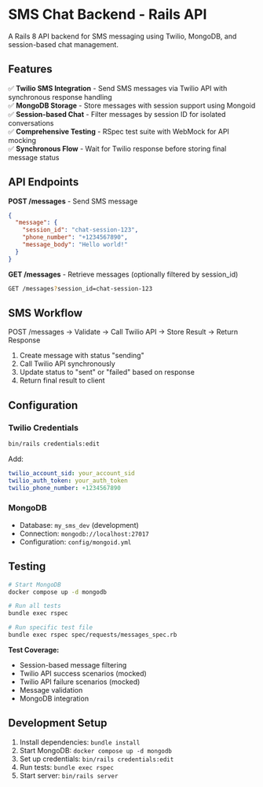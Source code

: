 # SMS Chat Backend - Rails API

A Rails 8 API backend for SMS messaging using Twilio, MongoDB, and session-based chat management.

## Features

✅ **Twilio SMS Integration** - Send SMS messages via Twilio API with synchronous response handling  
✅ **MongoDB Storage** - Store messages with session support using Mongoid  
✅ **Session-based Chat** - Filter messages by session ID for isolated conversations  
✅ **Comprehensive Testing** - RSpec test suite with WebMock for API mocking  
✅ **Synchronous Flow** - Wait for Twilio response before storing final message status  

## API Endpoints

**POST /messages** - Send SMS message
```json
{
  "message": {
    "session_id": "chat-session-123",
    "phone_number": "+1234567890", 
    "message_body": "Hello world!"
  }
}
```

**GET /messages** - Retrieve messages (optionally filtered by session_id)
```bash
GET /messages?session_id=chat-session-123
```

## SMS Workflow

POST /messages → Validate → Call Twilio API → Store Result → Return Response

1. Create message with status "sending"
2. Call Twilio API synchronously  
3. Update status to "sent" or "failed" based on response
4. Return final result to client

## Configuration

### Twilio Credentials
```bash
bin/rails credentials:edit
```
Add:
```yaml
twilio_account_sid: your_account_sid
twilio_auth_token: your_auth_token  
twilio_phone_number: +1234567890
```

### MongoDB
- Database: `my_sms_dev` (development)
- Connection: `mongodb://localhost:27017` 
- Configuration: `config/mongoid.yml`

## Testing

```bash
# Start MongoDB
docker compose up -d mongodb

# Run all tests  
bundle exec rspec

# Run specific test file
bundle exec rspec spec/requests/messages_spec.rb
```

**Test Coverage:**
- Session-based message filtering
- Twilio API success scenarios (mocked)
- Twilio API failure scenarios (mocked) 
- Message validation
- MongoDB integration

## Development Setup

1. Install dependencies: `bundle install`
2. Start MongoDB: `docker compose up -d mongodb`  
3. Set up credentials: `bin/rails credentials:edit`
4. Run tests: `bundle exec rspec`
5. Start server: `bin/rails server`
